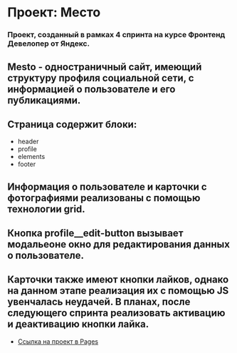 # Проект: Место

### Проект, созданный в рамках 4 спринта на курсе Фронтенд Девелопер от Яндекс.

## Mesto - одностраничный сайт, имеющий структуру профиля социальной сети, с информацией о пользователе и его публикациями.
## Страница содержит блоки:
* header
* profile
* elements
* footer
## Информация о пользователе и карточки с фотографиями реализованы с помощью технологии grid.
## Кнопка profile__edit-button вызывает модальеоне окно для редактирования данных о пользователе.
## Карточки также имеют кнопки лайков, однако на данном этапе реализация их с помощью JS увенчалась неудачей. В планах, после следующего спринта реализовать активацию и деактивацию кнопки лайка.

* [Ссылка на проект в Pages]()

